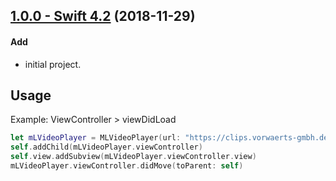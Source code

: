## [1.0.0 - Swift 4.2](https://github.com/micheltlutz/MLVideoPlayer/releases/tag/v1.0.0) (2018-11-29)

#### Add
* initial project.

## Usage
Example: ViewController > viewDidLoad

 ````swift 
 let mLVideoPlayer = MLVideoPlayer(url: "https://clips.vorwaerts-gmbh.de/big_buck_bunny.mp4", width: 280, height: 200)
 self.addChild(mLVideoPlayer.viewController)
 self.view.addSubview(mLVideoPlayer.viewController.view)
 mLVideoPlayer.viewController.didMove(toParent: self)
 ````
